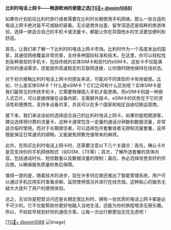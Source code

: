 **比利时电话上网卡——畅游欧洲的便捷之选[[TG💪+ @esim1088](https://t.me/s/esim1088)]**

如果你计划前往比利时旅行或者需要在比利时长期使用手机网络，那么一张合适的电话上网卡绝对是不可或缺的装备。无论是商务出差、留学深造还是纯粹的旅游体验，选择一款适合自己的手机卡或流量卡，都能让你在异国他乡的生活更加便利和舒适。

首先，让我们来了解一下比利时的电话上网卡市场。比利时作为一个高度发达的国家，其通信网络覆盖非常完善，支持多种国际标准和技术。在这里，你可以轻松找到各种类型的手机卡，包括传统的实体SIM卡和现代的eSIM卡。这些卡不仅能满足你的通话需求，还能提供高速稳定的互联网连接，让你随时随地保持在线状态。

对于初次接触比利时电话上网卡的朋友来说，可能对不同类型的卡有些疑惑。比如，什么是实体SIM卡？什么是eSIM卡？它们之间有什么区别呢？实体SIM卡是我们最常见的传统手机卡，它需要物理插入手机才能使用。而eSIM卡则是一种嵌入式芯片，可以直接焊接在设备内部，无需额外插卡。eSIM卡的优势在于它的灵活性和便携性，支持多设备共享，并且可以在多个国家和地区自由切换运营商。

接下来，我们来谈谈如何选择适合自己的比利时电话上网卡。如果你是短期游客，建议选择预付费的流量卡，这种卡通常包含一定量的通话分钟数和数据流量，非常适合临时使用。而对于长期居住者，可以选择包月套餐或者无限制流量套餐，这样既能保证日常通讯的顺畅，又能避免频繁充值带来的麻烦。

此外，在购买比利时电话上网卡时，还需要注意以下几个关键点：首先，确认卡片是否支持你的手机网络制式（如GSM、LTE等）；其次，了解所选套餐的具体内容，包括通话时长、短信数量以及数据流量的限制；最后，务必选择信誉良好的供应商，以确保服务质量和售后保障。

值得一提的是，随着技术的进步，现在许多供应商还推出了智能管理系统，用户可以通过手机应用实时查看余额、监控使用情况并进行在线充值。这种贴心的服务无疑大大提升了用户的使用体验。

总之，无论你是短暂访问还是长期定居比利时，拥有一张优质的电话上网卡都是必不可少的。它不仅能帮助你更好地融入当地生活，还能为你的旅程增添无限乐趣。所以，不妨趁早规划好你的通信方案，让每一次出行都更加无忧无虑吧！

[[TG💪+ @esim1088](https://t.me/s/esim1088) ![Image](https://i.postimg.cc/4NQfJmqS/Snipaste-2025-05-13-00-14-12.png)]